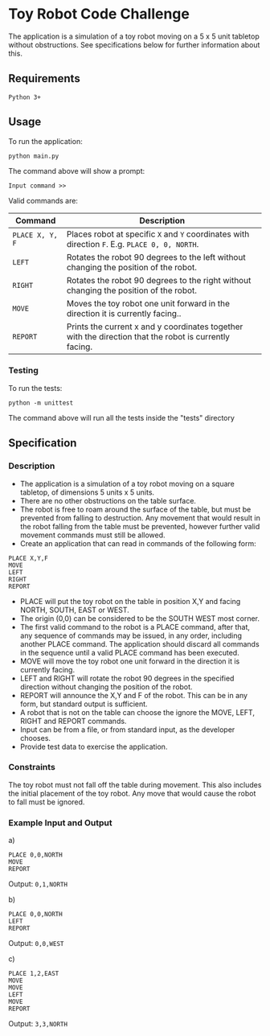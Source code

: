 # Toy Robot Code Challenge
The application is a simulation of a toy robot moving on a 5 x 5 unit tabletop without obstructions. See specifications below for further information about this.

## Requirements
```
Python 3+
```

## Usage

To run the application:
```
python main.py
```

The command above will show a prompt:
```
Input command >>
```

Valid commands are:

| Command       | Description
| ---           | ---
| `PLACE X, Y, F` | Places robot at specific `X` and `Y` coordinates with direction `F`. E.g. `PLACE 0, 0, NORTH`.
| `LEFT`        | Rotates the robot 90 degrees to the left without changing the position of the robot.
| `RIGHT`       | Rotates the robot 90 degrees to the right without changing the position of the robot.
| `MOVE`        | Moves the toy robot one unit forward in the direction it is currently facing..
| `REPORT`      | Prints the current x and y coordinates together with the direction that the robot is currently facing.

### Testing
To run the tests:
```
python -m unittest
```
The command above will run all the tests inside the "tests" directory

## Specification

### Description
- The application is a simulation of a toy robot moving on a square tabletop, 
  of dimensions 5 units x 5 units.
- There are no other obstructions on the table surface.
- The robot is free to roam around the surface of the table, but must be 
  prevented from falling to destruction. Any movement that would result in the 
  robot falling from the table must be prevented, however further valid 
  movement commands must still be allowed.
- Create an application that can read in commands of the following form:

```
PLACE X,Y,F
MOVE
LEFT
RIGHT
REPORT
```

- PLACE will put the toy robot on the table in position X,Y and facing NORTH,
  SOUTH, EAST or WEST.
- The origin (0,0) can be considered to be the SOUTH WEST most corner.
- The first valid command to the robot is a PLACE command, after that, any
  sequence of commands may be issued, in any order, including another PLACE
  command. The application should discard all commands in the sequence until a
  valid PLACE command has been executed.
- MOVE will move the toy robot one unit forward in the direction it is currently
  facing.
- LEFT and RIGHT will rotate the robot 90 degrees in the specified direction
  without changing the position of the robot.
- REPORT will announce the X,Y and F of the robot. This can be in any form, but
  standard output is sufficient.
- A robot that is not on the table can choose the ignore the MOVE, LEFT, RIGHT
  and REPORT commands.
- Input can be from a file, or from standard input, as the developer chooses.
- Provide test data to exercise the application.

### Constraints
The toy robot must not fall off the table during movement. This also includes 
the initial placement of the toy robot. Any move that would cause the robot 
to fall must be ignored.

### Example Input and Output
a)
```
PLACE 0,0,NORTH
MOVE
REPORT
```
Output: `0,1,NORTH`

b)
```
PLACE 0,0,NORTH
LEFT
REPORT
```
Output: `0,0,WEST`

c)
```
PLACE 1,2,EAST
MOVE
MOVE
LEFT
MOVE
REPORT
```
Output: `3,3,NORTH`
